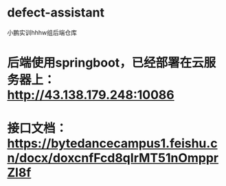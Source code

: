 # defect-assistant
小鹏实训hhhw组后端仓库
# 后端使用springboot，已经部署在云服务器上： http://43.138.179.248:10086
# 接口文档： https://bytedancecampus1.feishu.cn/docx/doxcnfFcd8qIrMT51nOmpprZl8f

